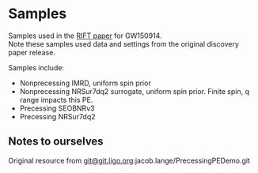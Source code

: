 # Samples
Samples used in the [RIFT paper](http://adsabs.harvard.edu/abs/2018arXiv180510457L) for GW150914.  
Note these samples used data and settings from the original discovery paper release.

Samples include:

* Nonprecessing IMRD, uniform spin prior
* Nonprecessing NRSur7dq2 surrogate, uniform spin prior.  Finite spin, q range impacts this PE.
* Precessing SEOBNRv3
* Precessing NRSur7dq2


## Notes to ourselves
Original resource from git@git.ligo.org:jacob.lange/PrecessingPEDemo.git
